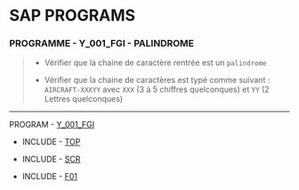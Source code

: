 # SAP PROGRAMS

### **PROGRAMME - Y_001_FGI - PALINDROME**

> - Vérifier que la chaine de caractère rentrée est un `palindrome`
>
> - Vérifier que la chaine de caractères est typé comme suivant : `AIRCRAFT-XXXYY` avec `XXX` (3 à 5 chiffres quelconques) et `YY` (2 Lettres quelconques)

---

PROGRAM - [Y_001_FGI](./Y_001_FGI.abap)

- INCLUDE - [TOP](./Y_001_FGI_TOP.abap)

- INCLUDE - [SCR](./Y_001_FGI_SCR.abap)

- INCLUDE - [F01](./Y_001_FGI_F01.abap)
